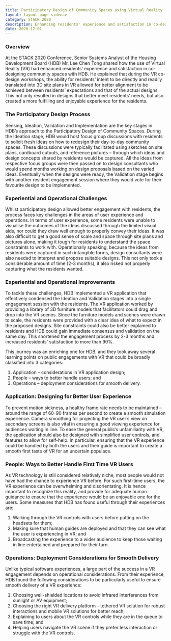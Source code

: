 ```yaml
---
title: Participatory Design of Community Spaces using Virtual Reality
layout: layout-page-sidenav
category: STACK 2020
description: Enhancing residents' experience and satisfaction in co-designing community spaces with Virtual Reality.
date: 2020-12-01
---
```


### Overview
At the STACK 2020 Conference, Senior Systems Analyst of the Housing Development Board (HDB) Mr. Lee Chen Tong shared how the use of Virtual Reality (VR) had 
enhanced residents’ experience and satisfaction in co-designing community spaces with HDB. He explained that during the VR co-design workshops, the ability 
for residents’ intent to be directly and readily translated into 3D site plans in VR allowed for better alignment to be achieved between residents’ 
expectations and that of the actual designs. This not only resulted in designs that better meet residents’ needs, but also created a more fulfilling and 
enjoyable experience for the residents.

### The Participatory Design Process
Sensing, Ideation, Validation and Implementation are the key stages in HDB’s approach to the Participatory Design of Community Spaces. During the Ideation stage, 
HDB would host focus group discussions with residents to solicit fresh ideas on how to redesign their day-to-day community spaces. These discussions were 
typically facilitated using sketches on site plans, cardboard cutouts, and reference pictures – through which ideas and design concepts shared by residents 
would be captured. All the ideas from respective focus groups were then passed on to design consultants who would spend months working on design proposals 
based on the varied ideas. Eventually when the designs were ready, the Validation stage begins with another resident engagement session where they would vote 
for their favourite design to be implemented.

### Experiential and Operational Challenges
Whilst participatory design allowed better engagement with residents, the process faces key challenges in the areas of user experience and operations. 
In terms of user experience, some residents were unable to visualise the outcomes of the ideas discussed through the limited visual aids, nor could they draw 
well enough to properly convey their ideas. It was also difficult to get a good sense of scale and space through site plans and pictures alone, making it 
tough for residents to understand the space constraints to work with. Operationally speaking, because the ideas from residents were captured in such intangible 
forms, design consultants were also needed to interpret and propose suitable designs. This not only took a considerable amount of time (2-3 months), 
it also risked not properly capturing what the residents wanted.

### Experiential and Operational Improvements
To tackle these challenges, HDB implemented a VR application that effectively condensed the Ideation and Validation stages into a single engagement session 
with the residents. The VR application worked by providing a library of 3D furniture models that facilitators could drag and drop into the VR scenes. 
Since the furniture models and scenes were drawn to scale, the residents were provided with a clear idea of what to expect in the proposed designs. 
Site constraints could also be better explained to residents and HDB could gain immediate consensus and validation on the same day. This shortened the engagement 
process by 2-3 months and increased residents' satisfaction to more than 90%.

This journey was an enriching one for HDB, and they took away several learning points on public engagements with VR that could be broadly classified into 3 
categories:
1.  Application – considerations in VR application design;
2.  People – ways to better handle users; and
3.  Operations – deployment considerations for smooth delivery.

### Application: Designing for Better User Experience
To prevent motion sickness, a healthy frame rate needs to be maintained – around the range of 60-90 frames per second to create a smooth simulation experience. 
Camera smoothing for projecting the VR user’s view on secondary screens is also vital in ensuring a good viewing experience for audiences waiting in line. 
To ease the general public’s unfamiliarity with VR, the application should also be designed with simplified user controls, and features to allow for self-help. 
In particular, ensuring that the VR experience could be handled by both the users and their guide is important to create a smooth first taste of VR for an 
uncertain populace.

### People: Ways to Better Handle First Time VR Users
As VR technology is still considered relatively niche, most people would not have had the chance to experience VR before. For such first-time users, 
the VR experience can be overwhelming and disorientating. It is hence important to recognize this reality, and provide for adequate human guidance to 
ensure that the experience would be an enjoyable one for the users. Some measures that HDB has found useful through their experiences are:
1. Walking through the VR controls with users before putting on the headsets for them;
2. Making sure that human guides are deployed and that they can see what the user is experiencing in VR; and
3. Broadcasting the experience to a wider audience to keep those waiting in line entertained and prepared for their turn.

### Operations: Deployment Considerations for Smooth Delivery
Unlike typical software experiences, a large part of the success in a VR engagement depends on operational considerations. From their experience, 
HDB found the following considerations to be particularly useful to ensure smooth delivery of a VR experience:
1. Choosing well-shielded locations to avoid infrared interferences from sunlight or AV equipment;
2. Choosing the right VR delivery platform – tethered VR solution for robust interactions and mobile VR solutions for better reach;
3. Explaining to users about the VR controls while they are in the queue to save time; and
4. Helping users navigate the VR scene if they prefer less interaction or struggle with the VR controls.
